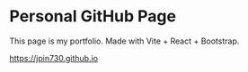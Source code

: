 # Personal GitHub Page

This page is my portfolio. Made with Vite + React + Bootstrap.

<https://jpin730.github.io>
